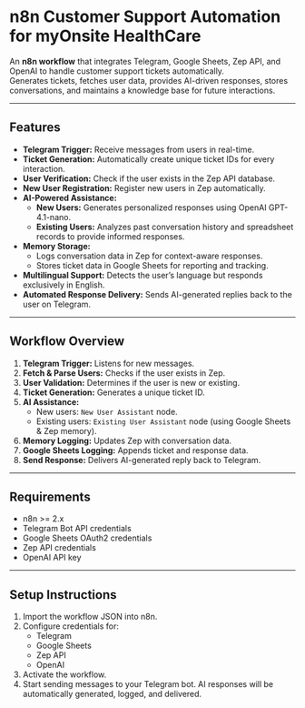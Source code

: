 # n8n Customer Support Automation for myOnsite HealthCare

An **n8n workflow** that integrates Telegram, Google Sheets, Zep API, and OpenAI to handle customer support tickets automatically.  
Generates tickets, fetches user data, provides AI-driven responses, stores conversations, and maintains a knowledge base for future interactions.

---

## Features

- **Telegram Trigger:** Receive messages from users in real-time.  
- **Ticket Generation:** Automatically create unique ticket IDs for every interaction.  
- **User Verification:** Check if the user exists in the Zep API database.  
- **New User Registration:** Register new users in Zep automatically.  
- **AI-Powered Assistance:**  
  - **New Users:** Generates personalized responses using OpenAI GPT-4.1-nano.  
  - **Existing Users:** Analyzes past conversation history and spreadsheet records to provide informed responses.  
- **Memory Storage:**  
  - Logs conversation data in Zep for context-aware responses.  
  - Stores ticket data in Google Sheets for reporting and tracking.  
- **Multilingual Support:** Detects the user’s language but responds exclusively in English.  
- **Automated Response Delivery:** Sends AI-generated replies back to the user on Telegram.

---

## Workflow Overview

1. **Telegram Trigger:** Listens for new messages.  
2. **Fetch & Parse Users:** Checks if the user exists in Zep.  
3. **User Validation:** Determines if the user is new or existing.  
4. **Ticket Generation:** Generates a unique ticket ID.  
5. **AI Assistance:**  
   - New users: `New User Assistant` node.  
   - Existing users: `Existing User Assistant` node (using Google Sheets & Zep memory).  
6. **Memory Logging:** Updates Zep with conversation data.  
7. **Google Sheets Logging:** Appends ticket and response data.  
8. **Send Response:** Delivers AI-generated reply back to Telegram.

---

## Requirements

- n8n >= 2.x  
- Telegram Bot API credentials  
- Google Sheets OAuth2 credentials  
- Zep API credentials  
- OpenAI API key  

---

## Setup Instructions

1. Import the workflow JSON into n8n.  
2. Configure credentials for:
   - Telegram
   - Google Sheets
   - Zep API
   - OpenAI
3. Activate the workflow.  
4. Start sending messages to your Telegram bot. AI responses will be automatically generated, logged, and delivered.

